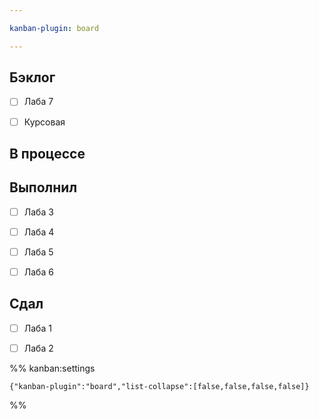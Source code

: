 ```yaml
---

kanban-plugin: board

---
```


## Бэклог

- [ ] Лаба 7
- [ ] Курсовая


## В процессе



## Выполнил

- [ ] Лаба 3
- [ ] Лаба 4
- [ ] Лаба 5
- [ ] Лаба 6


## Сдал

- [ ] Лаба 1
- [ ] Лаба 2




%% kanban:settings
```
{"kanban-plugin":"board","list-collapse":[false,false,false,false]}
```
%%
